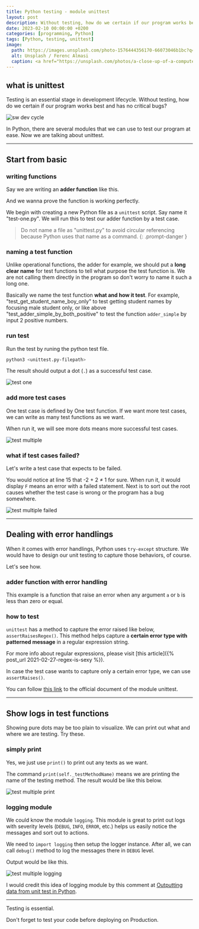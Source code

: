 ```yaml
---
title: Python testing - module unittest
layout: post
description: Without testing, how do we certain if our program works best and has no critical bugs?
date: 2023-02-10 00:00:00 +0200
categories: [programming, Python]
tags: [Python, testing, unittest]
image:
  path: https://images.unsplash.com/photo-1576444356170-66073046b1bc?q=80&w=2070&auto=format&fit=crop&ixlib=rb-4.0.3&ixid=M3wxMjA3fDB8MHxwaG90by1wYWdlfHx8fGVufDB8fHx8fA%3D%3D
  alt: Unsplash / Ferenc Almasi
  caption: <a href="https://unsplash.com/photos/a-close-up-of-a-computer-screen-with-code-numbers-EWLHA4T-mso">Unsplash / Ferenc Almasi</a>
---
```


## what is unittest

Testing is an essential stage in development lifecycle. Without testing, how do we certain if our program works best and has no critical bugs?

![sw dev cycle](https://bluebirzdotnet.s3.ap-southeast-1.amazonaws.com/unittest/dev-proc.drawio.png)

In Python, there are several modules that we can use to test our program at ease. Now we are talking about unittest.

---

## Start from basic

### writing functions

Say we are writing an **adder function** like this.

<script src="https://gist.github.com/bluebirz/be5558693b4de93eb1f7e1c5f81eda9a.js?file=adder-simple.py"></script>

And we wanna prove the function is working perfectly.

We begin with creating a new Python file as a `unittest` script. Say name it "test-one.py". We will run this to test our adder function by a test case.

<script src="https://gist.github.com/bluebirz/be5558693b4de93eb1f7e1c5f81eda9a.js?file=test-one.py"></script>

> Do not name a file as "unittest.py" to avoid circular referencing because Python uses that name as a command.
{: .prompt-danger }

### naming a test function

Unlike operational functions, the adder for example, we should put a **long clear name** for test functions to tell what purpose the test function is. We are not calling them directly in the program so don't worry to name it such a long one.

Basically we name the test function **what and how it test**. For example, "test_get_student_name_boy_only" to test getting student names by focusing male student only, or like above "test_adder_simple_by_both_positive" to test the function `adder_simple` by input 2 positive numbers.

### run test

Run the test by runing the python test file.

```sh
python3 <unittest.py-filepath>
```

The result should output a dot (`.`) as a successful test case.

![test one](https://bluebirzdotnet.s3.ap-southeast-1.amazonaws.com/unittest/test-one.png)

### add more test cases

One test case is defined by One test function. If we want more test cases, we can write as many test functions as we want.

<script src="https://gist.github.com/bluebirz/be5558693b4de93eb1f7e1c5f81eda9a.js?file=test-multiple.py"></script>

When run it, we will see more dots means more successful test cases.

![test multiple](https://bluebirzdotnet.s3.ap-southeast-1.amazonaws.com/unittest/test-multiple.png)

### what if test cases failed?

Let's write a test case that expects to be failed.

<script src="https://gist.github.com/bluebirz/be5558693b4de93eb1f7e1c5f81eda9a.js?file=test-multiple-fail.py"></script>

You would notice at line 15 that -2 + 2 ≠ 1 for sure. When run it, it would display `F` means an error with a failed statement. Next is to sort out the root causes whether the test case is wrong or the program has a bug somewhere.

![test multiple failed](https://bluebirzdotnet.s3.ap-southeast-1.amazonaws.com/unittest/test-multiple-fail.png)

---

## Dealing with error handlings

When it comes with error handlings, Python uses `try-except` structure. We would have to design our unit testing to capture those behaviors, of course.

Let's see how.

### adder function with error handling

This example is a function that raise an error when any argument `a` or `b` is less than zero or equal.

<script src="https://gist.github.com/bluebirz/be5558693b4de93eb1f7e1c5f81eda9a.js?file=adder-error-handling.py"></script>

### how to test

`unittest` has a method to capture the error raised like below, `assertRaisesRegex()`. This method helps capture a **certain error type with patterned message** in a regular expression string.

<script src="https://gist.github.com/bluebirz/be5558693b4de93eb1f7e1c5f81eda9a.js?file=test-error-handling.py"></script>

For more info about regular expressions, please visit [this article]({% post_url 2021-02-27-regex-is-sexy %}).

In case the test case wants to capture only a certain error type, we can use `assertRaises()`.

You can follow [this link](https://docs.python.org/3/library/unittest.html) to the official document of the module unittest.

---

## Show logs in test functions

Showing pure dots may be too plain to visualize. We can print out what and where we are testing. Try these.

### simply print

Yes, we just use `print()` to print out any texts as we want.

<script src="https://gist.github.com/bluebirz/be5558693b4de93eb1f7e1c5f81eda9a.js?file=test-multiple-print.py"></script>

The command `print(self._testMethodName)` means we are printing the name of the testing method. The result would be like this below.

![test multiple print](https://bluebirzdotnet.s3.ap-southeast-1.amazonaws.com/unittest/test-multiple-print.png)

### logging module

We could know the module `logging`. This module is great to print out logs with severity levels (`DEBUG`, `INFO`, `ERROR`, etc.) helps us easily notice the messages and sort out to actions.

<script src="https://gist.github.com/bluebirz/be5558693b4de93eb1f7e1c5f81eda9a.js?file=test-multiple-logging.py"></script>

We need to `import logging` then setup the logger instance. After all, we can call `debug()` method to log the messages there in `DEBUG` level.

Output would be like this.

![test multiple logging](https://bluebirzdotnet.s3.ap-southeast-1.amazonaws.com/unittest/test-multiple-logging.png)

I would credit this idea of logging module by this comment at [Outputting data from unit test in Python](https://stackoverflow.com/questions/284043/outputting-data-from-unit-test-in-python).

---

Testing is essential.

Don't forget to test your code before deploying on Production.
